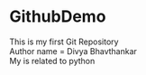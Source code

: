 # GithubDemo
This is my first Git Repository
<br>
Author name = Divya Bhavthankar
<br>
My is related to python
